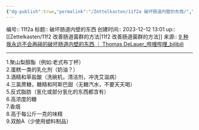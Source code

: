```yaml
---
{"dg-publish":true,"permalink":"/Zettelkasten/11f2a 破坏肠道内壁的东西/","dgPassFrontmatter":true}
---
```


编号:: 11f2a
标题:: 破坏肠道内壁的东西
创建时间:: 2023-12-12 13:01
up:: [[Zettelkasten/11f2 改善肠道菌群的方法\|11f2 改善肠道菌群的方法]]
来源:: [9 种我永远不会再碰的破坏肠道内壁的东西 ｜ Thomas DeLauer_哔哩哔哩_bilibili](https://www.bilibili.com/video/BV1MM411o73F/?spm_id_from=333.880.my_history.page.click&vd_source=bcf798ace50733030b9c7e1fb6a3a349)

---
1.聚山梨醇酯（例如:老式布丁杯）  
2.蛋糕一类的乳化剂（奶油？）  
3.酒精和草盐酸（洗碗机，清洁剂，冲洗艾滋病）  
4.三氯蔗糖，糖精和阿斯巴甜（无糖汽水，不要天天喝）  
5.反式脂肪（氢化或部分氢化的东西都含有）  
6.高浓度的糖  
7.香烟  
8.高于每公斤一克的味精  
9.双酚A（少使用塑料制品）